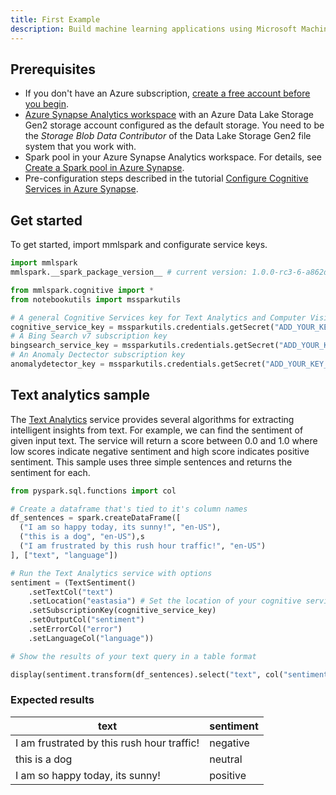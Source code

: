```yaml
---
title: First Example
description: Build machine learning applications using Microsoft Machine Learning for Apache Spark
---
```


## Prerequisites

- If you don't have an Azure subscription, [create a free account before you begin](https://azure.microsoft.com/free/).
- [Azure Synapse Analytics workspace](https://docs.microsoft.com/en-us/azure/synapse-analytics/get-started-create-workspace) with an Azure Data Lake Storage Gen2 storage account configured as the default storage. You need to be the _Storage Blob Data Contributor_ of the Data Lake Storage Gen2 file system that you work with.
- Spark pool in your Azure Synapse Analytics workspace. For details, see [Create a Spark pool in Azure Synapse](https://docs.microsoft.com/en-us/azure/synapse-analytics/get-started-analyze-spark).
- Pre-configuration steps described in the tutorial [Configure Cognitive Services in Azure Synapse](https://docs.microsoft.com/en-us/azure/synapse-analytics/machine-learning/tutorial-configure-cognitive-services-synapse).

## Get started

To get started, import mmlspark and configurate service keys.

```python
import mmlspark
mmlspark.__spark_package_version__ # current version: 1.0.0-rc3-6-a862d6b1-SNAPSHOT

from mmlspark.cognitive import *
from notebookutils import mssparkutils

# A general Cognitive Services key for Text Analytics and Computer Vision (or use separate keys that belong to each service)
cognitive_service_key = mssparkutils.credentials.getSecret("ADD_YOUR_KEY_VAULT_NAME", "ADD_YOUR_SERVICE_KEY","ADD_YOUR_KEY_VAULT_LINKED_SERVICE_NAME")
# A Bing Search v7 subscription key
bingsearch_service_key = mssparkutils.credentials.getSecret("ADD_YOUR_KEY_VAULT_NAME", "ADD_YOUR_BING_SEARCH_KEY","ADD_YOUR_KEY_VAULT_LINKED_SERVICE_NAME")
# An Anomaly Dectector subscription key
anomalydetector_key = mssparkutils.credentials.getSecret("ADD_YOUR_KEY_VAULT_NAME", "ADD_YOUR_ANOMALY_KEY","ADD_YOUR_KEY_VAULT_LINKED_SERVICE_NAME")


```

## Text analytics sample

The [Text Analytics](../../cognitive-services/text-analytics/index.yml) service provides several algorithms for extracting intelligent insights from text. For example, we can find the sentiment of given input text. The service will return a score between 0.0 and 1.0 where low scores indicate negative sentiment and high score indicates positive sentiment. This sample uses three simple sentences and returns the sentiment for each.

```python
from pyspark.sql.functions import col

# Create a dataframe that's tied to it's column names
df_sentences = spark.createDataFrame([
  ("I am so happy today, its sunny!", "en-US"),
  ("this is a dog", "en-US"),s
  ("I am frustrated by this rush hour traffic!", "en-US")
], ["text", "language"])

# Run the Text Analytics service with options
sentiment = (TextSentiment()
    .setTextCol("text")
    .setLocation("eastasia") # Set the location of your cognitive service
    .setSubscriptionKey(cognitive_service_key)
    .setOutputCol("sentiment")
    .setErrorCol("error")
    .setLanguageCol("language"))

# Show the results of your text query in a table format

display(sentiment.transform(df_sentences).select("text", col("sentiment")[0].getItem("sentiment").alias("sentiment")))
```

### Expected results

| text                                       | sentiment |
| ------------------------------------------ | --------- |
| I am frustrated by this rush hour traffic! | negative  |
| this is a dog                              | neutral   |
| I am so happy today, its sunny!            | positive  |
